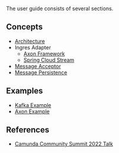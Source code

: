 The user guide consists of several sections.

## Concepts

* [Architecture](architecture.md)
* Ingres Adapter
  *  [Axon Framework](ingres-axon.md)
  *  [Spring Cloud Stream](ingres-spring-cloud.md)
* [Message Acceptor](message-acceptor.md)
* [Message Persistence](message-persistence.md)

## Examples

* [Kafka Example](examples.md#spring-cloud-streams-with-kafka)
* [Axon Example](examples.md#axon-events-aka-using-camunda-platform-7-as-microservice-orchestrator)

## References

* [Camunda Community Summit 2022 Talk](https://page.camunda.com/ccs2022-correlatingmessages?hsLang=en)